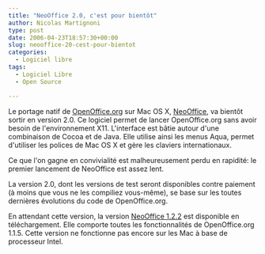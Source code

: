 ```yaml
---
title: "NeoOffice 2.0, c'est pour bientôt"
author: Nicolas Martignoni
type: post
date: 2006-04-23T18:57:30+00:00
slug: neooffice-20-cest-pour-bientot
categories:
  - Logiciel libre
tags:
  - Logiciel Libre
  - Open Source

---
```

Le portage natif de <a href="http://openoffice.org/">OpenOffice.org</a> sur Mac OS X, <a href="http://www.neooffice.org/">NeoOffice</a>, va bientôt sortir en version 2.0. Ce logiciel permet de lancer OpenOffice.org sans avoir besoin de l'environnement X11. L'interface est bâtie autour d'une combinaison de Cocoa et de Java. Elle utilise ainsi les menus Aqua, permet d'utiliser les polices de Mac OS X et gère les claviers internationaux.

Ce que l'on gagne en convivialité est malheureusement perdu en rapidité: le premier lancement de NeoOffice est assez lent.

La version 2.0, dont les versions de test seront disponibles contre paiement (à moins que vous ne les compiliez vous-même), se base sur les toutes dernières évolutions du code de OpenOffice.org.

En attendant cette version, la version <a href="http://www.planamesa.com/neojava/fr/download.php">NeoOffice 1.2.2</a> est disponible en téléchargement. Elle comporte toutes les fonctionnalités de OpenOffice.org 1.1.5. Cette version ne fonctionne pas encore sur les Mac à base de processeur Intel.

<!--more-->
